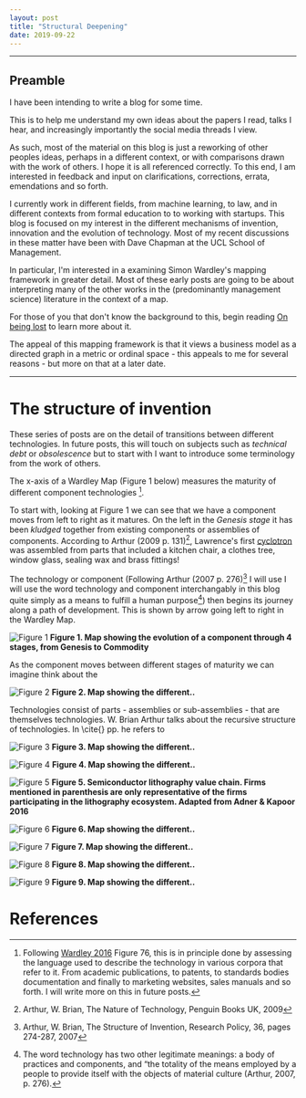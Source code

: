 ```yaml
---
layout: post
title: "Structural Deepening"
date: 2019-09-22
---
```


***

## Preamble

I have been intending to write a blog for some time.

This is to help me understand my own ideas about the papers I read, talks I hear, and increasingly importantly the social media threads I view. 

As such, most of the material on this blog is just a reworking of other peoples ideas, perhaps in a different context, or with comparisons drawn with the work of others. I hope it is all referenced correctly. To this end, I am interested in feedback and input on clarifications, corrections, errata, emendations and so forth. 

I currently work in different fields, from machine learning, to law, and in different contexts from formal education to to working with startups. This blog is focused on my interest in the different mechanisms of invention, innovation and the evolution of technology. Most of my recent discussions in these matter have been with Dave Chapman at the UCL School of Management.    

In particular, I'm interested in a examining Simon Wardley's mapping framework in greater detail. Most of these early posts are going to be about interpreting many of the other works in the (predominantly management science) literature in the context of a map. 

For those of you that don't know the background to this, begin reading  [On being lost](https://medium.com/wardleymaps/on-being-lost-2ef5f05eb1ec) to learn more about it. 

The appeal of this mapping framework is that it views a business model as a directed graph in a metric or ordinal space - this appeals to me for several reasons - but more on that at a later date. 

***

# The structure of invention

These series of posts are on the detail of transitions between different technologies. In future posts, this will touch on subjects such as *technical debt* or *obsolescence* but to start with I want to introduce some terminology from the work of others. 

The x-axis of a Wardley Map (Figure 1 below) measures the maturity of different component technologies [^1].

[^1]: Following [Wardley 2016](https://medium.com/wardleymaps/finding-a-new-purpose-8c60c9484d3b) Figure 76, this is in principle done by assessing the language used to describe the technology in various corpora that refer to it. From academic publications, to patents, to standards bodies documentation and finally to marketing websites, sales manuals and so forth. I will write more on this in future posts.

To start with, looking at Figure 1 we can see that we have a component moves from left to right as it matures. On the left in the *Genesis stage* it has been *kludged* together from existing components or assemblies of components. According to Arthur (2009 p. 131)[^arthur2009], Lawrence's first [cyclotron](https://en.wikipedia.org/wiki/Cyclotron) was assembled from parts that included a kitchen chair, a clothes tree, window glass, sealing wax and brass fittings!  

The technology or component (Following Arthur (2007 p. 276)[^arthur2007] I will use I will use the word technology and component interchangably in this blog quite simply as a means to fulfill a human purpose[^2]) then begins its journey along a path of development. This is shown by arrow going left to right in the Wardley Map. 

[^2]: The word technology has two other legitimate meanings: a body of practices and components, and “the totality of the means employed by a people to provide itself with the objects of material culture (Arthur, 2007, p. 276)[^arthur2007]. 


![Figure 1](/assets/0001_Structural_Deepening_Fig1.png)
**Figure 1. Map showing the evolution of a component through 4 stages, from Genesis to Commodity**

As the component moves between different stages of maturity we can imagine think about the 




![Figure 2](/assets/0001_Structural_Deepening_Fig2.png)
**Figure 2. Map showing the different..**


Technologies consist of parts - assemblies or sub-assemblies - that are themselves technologies. W. Brian Arthur talks about the recursive structure of technologies. In \cite{} pp. he refers to 

![Figure 3](/assets/0001_Structural_Deepening_Fig3.png)
**Figure 3. Map showing the different..**

![Figure 4](/assets/0001_Structural_Deepening_Fig4.png)
**Figure 4. Map showing the different..**

![Figure 5](/assets/0001_Structural_Deepening_Fig5.png)
**Figure 5. Semiconductor lithography value chain. Firms mentioned in parenthesis are only representative of the firms participating in the lithography ecosystem. Adapted from Adner & Kapoor 2016**

![Figure 6](/assets/0001_Structural_Deepening_Fig6.png)
**Figure 6. Map showing the different..**

![Figure 7](/assets/0001_Structural_Deepening_Fig7.png)
**Figure 7. Map showing the different..**

![Figure 8](/assets/0001_Structural_Deepening_Fig8.png)
**Figure 8. Map showing the different..**

![Figure 9](/assets/0001_Structural_Deepening_Fig9.png)
**Figure 9. Map showing the different..**

# References 

[^arthur2007]: Arthur, W. Brian, The Structure of Invention, Research Policy, 36, pages 274-287, 2007 

[^arthur2009]: Arthur, W. Brian, The Nature of Technology, Penguin Books UK, 2009